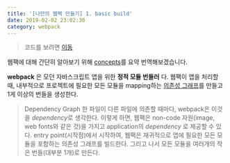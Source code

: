 ```yaml
---
title: '[나만의 웹팩 만들기] 1. basic build'
date: 2019-02-02 23:02:30
category: webpack
---
```


> 코드를 보려면 [이동](https://github.com/hoilzz/create-react-packzz/tree/1-basic-build)

웹팩에 대해 간단히 알아보기 위해 [concepts](https://webpack.js.org/concepts/)를 요약 번역해보겠습니다.

**webpack** 은 모던 자바스크립트 앱을 위한 **정적 모듈 번들러** 다. 웹팩이 앱을 처리할 때, 내부적으로 프로젝트에 필요한 모든 모듈을 mapping하는 [의존성 그래프](https://webpack.js.org/concepts/dependency-graph/)를 만들고 1게 이상의 번들을 생성한다.

> Dependency Graph
> 한 파일이 다른 파일에 의존할 때마다, webpack은 이것을 *dependency*로 생각한다. 이렇게 하면, 웹팩은 non-code 자원(image, web fonts와 같은 것)을 가지고 application의 _dependency_ 로 제공할 수 있다.
> entry point(시작점)에서 시작하여, 웹팩은 재귀적으로 앱에 필요한 모든 모듈을 포함하는 의존성 그래프를 빌드한다.
> 그리고 나서 모든 모듈을 여러개의 작은 번들(대부분 1개)로 만든다.
